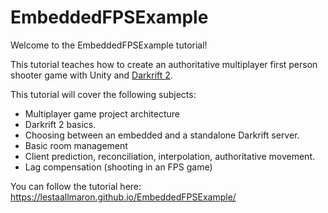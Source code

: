 # EmbeddedFPSExample

Welcome to the EmbeddedFPSExample tutorial!

This tutorial teaches how to create an authoritative multiplayer first person shooter game with Unity and [Darkrift 2](https://darkriftnetworking.com/DarkRift2).

This tutorial will cover the following subjects:

- Multiplayer game project architecture
- Darkrift 2 basics.
- Choosing between an embedded and a standalone Darkrift server.
- Basic room management
- Client prediction, reconciliation, interpolation, authoritative movement.
- Lag compensation (shooting in an FPS game)

You can follow the tutorial here: https://lestaallmaron.github.io/EmbeddedFPSExample/